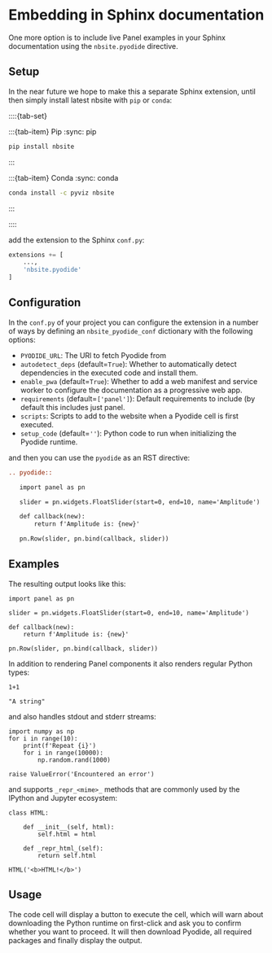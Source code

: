 # Embedding in Sphinx documentation

One more option is to include live Panel examples in your Sphinx documentation using the `nbsite.pyodide` directive.

## Setup

In the near future we hope to make this a separate Sphinx extension, until then simply install latest nbsite with `pip` or `conda`:

::::{tab-set}

:::{tab-item} Pip
:sync: pip

``` bash
pip install nbsite
```
:::

:::{tab-item} Conda
:sync: conda

``` bash
conda install -c pyviz nbsite
```
:::

::::

add the extension to the Sphinx `conf.py`:

```python
extensions += [
    ...,
    'nbsite.pyodide'
]
```

## Configuration

In the `conf.py` of your project you can configure the extension in a number of ways by defining an `nbsite_pyodide_conf` dictionary with the following options:

- `PYODIDE_URL`: The URl to fetch Pyodide from
- `autodetect_deps` (default=`True`): Whether to automatically detect dependencies in the executed code and install them.
- `enable_pwa` (default=`True`): Whether to add a web manifest and service worker to configure the documentation as a progressive web app.
- `requirements` (default=`['panel']`): Default requirements to include (by default this includes just panel.
- `scripts`: Scripts to add to the website when a Pyodide cell is first executed.
- `setup_code` (default=`''`): Python code to run when initializing the Pyodide runtime.

and then you can use the `pyodide` as an RST directive:

```rst
.. pyodide::

   import panel as pn

   slider = pn.widgets.FloatSlider(start=0, end=10, name='Amplitude')

   def callback(new):
       return f'Amplitude is: {new}'

   pn.Row(slider, pn.bind(callback, slider))
```

## Examples

The resulting output looks like this:

```{pyodide}
import panel as pn
```


```{pyodide}
slider = pn.widgets.FloatSlider(start=0, end=10, name='Amplitude')

def callback(new):
    return f'Amplitude is: {new}'

pn.Row(slider, pn.bind(callback, slider))
```

In addition to rendering Panel components it also renders regular Python
types:

```{pyodide}
1+1
```


```{pyodide}
"A string"
```

and also handles stdout and stderr streams:

```{pyodide}
import numpy as np
for i in range(10):
    print(f'Repeat {i}')
    for i in range(10000):
        np.random.rand(1000)
```

```{pyodide}
raise ValueError('Encountered an error')
```

and supports `_repr_<mime>_` methods that are commonly used by the IPython and Jupyter ecosystem:

```{pyodide}
class HTML:

    def __init__(self, html):
	    self.html = html

    def _repr_html_(self):
	    return self.html

HTML('<b>HTML!</b>')
```

## Usage

The code cell will display a button to execute the cell, which will warn about downloading the Python runtime on first-click and ask you to confirm whether you want to proceed. It will then download Pyodide, all required packages and finally display the output.
